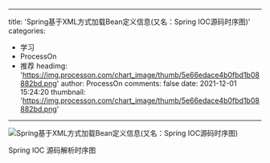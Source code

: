 
---
title: 'Spring基于XML方式加载Bean定义信息(又名：Spring IOC源码时序图)'
categories: 
 - 学习
 - ProcessOn
 - 推荐
headimg: 'https://img.processon.com/chart_image/thumb/5e66edace4b0fbd1b08882bd.png'
author: ProcessOn
comments: false
date: 2021-12-01 15:24:20
thumbnail: 'https://img.processon.com/chart_image/thumb/5e66edace4b0fbd1b08882bd.png'
---

<div>   
<img class="thumb" alt="Spring基于XML方式加载Bean定义信息(又名：Spring IOC源码时序图)" src="https://img.processon.com/chart_image/thumb/5e66edace4b0fbd1b08882bd.png" referrerpolicy="no-referrer">
<p>Spring IOC 源码解析时序图</p>  
</div>
            